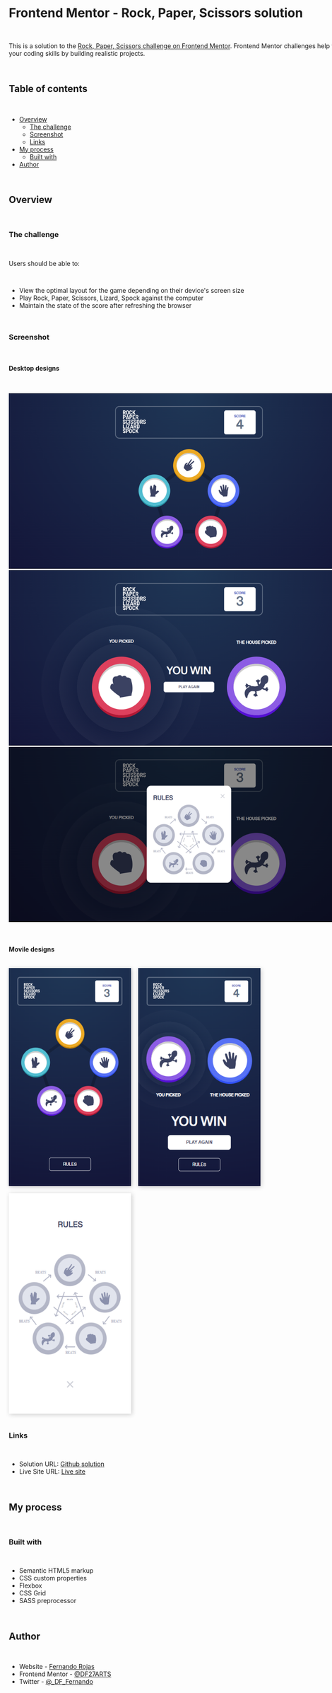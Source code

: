 <main 
  style="
    width: 200%;
    max-width: 85vw;
    display: flex;
    flex-direction: column;
    gap: 1rem;
    padding: 2rem 0;
  " 
>

# Frontend Mentor - Rock, Paper, Scissors solution

This is a solution to the [Rock, Paper, Scissors challenge on Frontend Mentor](https://www.frontendmentor.io/challenges/rock-paper-scissors-game-pTgwgvgH). Frontend Mentor challenges help you improve your coding skills by building realistic projects.

## Table of contents

- [Overview](#overview)
  - [The challenge](#the-challenge)
  - [Screenshot](#screenshot)
  - [Links](#links)
- [My process](#my-process)
  - [Built with](#built-with)
- [Author](#author)

## Overview

### The challenge

Users should be able to:

- View the optimal layout for the game depending on their device's screen size
- Play Rock, Paper, Scissors, Lizard, Spock against the computer
- Maintain the state of the score after refreshing the browser

### Screenshot

#### Desktop designs

<div 
  style="
    display: flex; 
    gap: 1rem;
    width: 100%;
  "
>

![desktop image styles](./screenshots/desktop-design-01.png)
![desktop image styles](./screenshots/desktop-design-02.png)
![desktop image styles](./screenshots/desktop-design-03.png)

</div>

#### Movile designs

<div 
  style="
    display: flex; 
    flex-wrap: wrap;
    gap: 1rem;
    max-width: 100%;
  "
>
  <img style="width: 17.3rem; max-width: 95%; box-shadow: 2px 2px 10px #0003;" src="./screenshots/movile-design-01.png" />
  <img style="width: 17.3rem; max-width: 95%; box-shadow: 2px 2px 10px #0003;" src="./screenshots/movile-design-02.png" />
  <img style="width: 17.3rem; max-width: 95%; box-shadow: 2px 2px 10px #0003;" src="./screenshots/movile-design-03.png" />
</div>

### Links

- Solution URL: [Github solution](https://github.com/DF27ARTS/Rock_Paper_Scissors_Mentor_Challenge)
- Live Site URL: [Live site](https://df27arts.github.io/Rock_Paper_Scissors_Mentor_Challenge/)

## My process

### Built with

- Semantic HTML5 markup
- CSS custom properties
- Flexbox
- CSS Grid
- SASS preprocessor

## Author

- Website - [Fernando Rojas](https://portfoliio-three.vercel.app/)
- Frontend Mentor - [@DF27ARTS](https://www.frontendmentor.io/profile/DF27ARTS)
- Twitter - [@\_DF_Fernando](https://twitter.com/_DF_Fernando)

</main>
